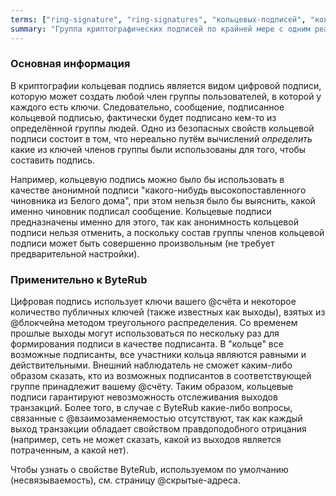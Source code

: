 ```yaml
---
terms: ["ring-signature", "ring-signatures", "кольцевых-подписей", "кольцевые-подписи"]
summary: "Группа криптографических подписей по крайней мере с одним реальным участником, без возможности определения, какой из них является реальным, поскольку все они кажутся реальными"
---
```


### Основная информация

В криптографии кольцевая подпись является видом цифровой подписи, которую может создать любой член группы пользователей, в которой у каждого есть ключи. Следовательно, сообщение, подписанное кольцевой подписью, фактически будет подписано кем-то из определённой группы людей. Одно из безопасных свойств кольцевой подписи состоит в том, что нереально путём вычислений *определить* какие из ключей членов группы были использованы для того, чтобы составить подпись.

Например, кольцевую подпись можно было бы использовать в качестве анонимной подписи "какого-нибудь высокопоставленного чиновника из Белого дома", при этом нельзя было бы выяснить, какой именно чиновник подписал сообщение. Кольцевые подписи предназначены именно для этого, так как анонимность кольцевой подписи нельзя отменить, а поскольку состав группы членов кольцевой подписи может быть совершенно произвольным (не требует предварительной настройки).

### Применительно к ByteRub

Цифровая подпись использует ключи вашего @счёта и некоторое количество публичных ключей (также известных как выходы), взятых из @блoкчейна методом треугольного распределения. Со временем прошлые выходы могут использоваться по нескольку раз для формирования подписи в качестве подписанта. В "кольце" все возможные подписанты, все участники кольца являются равными и действительными. Внешний наблюдатель не сможет каким-либо образом сказать, кто из возможных подписантов в соответствующей группе принадлежит вашему @счёту. Таким образом, кольцевые подписи гарантируют невозможность отслеживания выходов транзакций. Более того, в случае с ByteRub какие-либо вопросы, связанные с @взаимозаменяемостью отсутствуют, так как каждый выход транзакции обладает свойством правдоподобного отрицания (например, сеть не может сказать, какой из выходов является потраченным, а какой нет).

Чтобы узнать о свойстве ByteRub, используемом по умолчанию (несвязываемость), см. страницу @скрытые-адреса.
